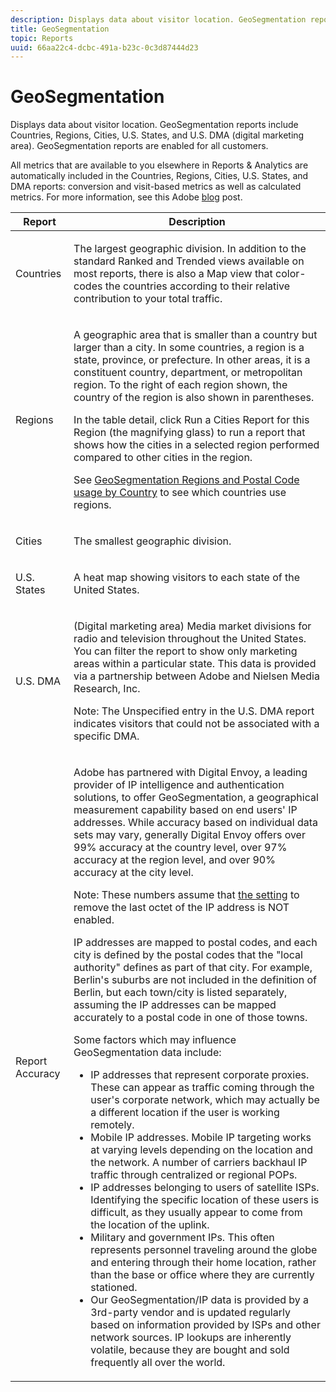 ```yaml
---
description: Displays data about visitor location. GeoSegmentation reports include Countries, Regions, Cities, U.S. States, and U.S. DMA (digital marketing area). GeoSegmentation reports are enabled for all customers.
title: GeoSegmentation
topic: Reports
uuid: 66aa22c4-dcbc-491a-b23c-0c3d87444d23
---
```


# GeoSegmentation

Displays data about visitor location. GeoSegmentation reports include Countries, Regions, Cities, U.S. States, and U.S. DMA (digital marketing area). GeoSegmentation reports are enabled for all customers.

All metrics that are available to you elsewhere in Reports & Analytics are automatically included in the Countries, Regions, Cities, U.S. States, and DMA reports: conversion and visit-based metrics as well as calculated metrics. For more information, see this Adobe [blog](https://theblog.adobe.com/introducing-new-metrics-in-geosegmentation-and-more/) post.

<table id="table_566CFFC82E1149D8BAFE6641627FCF1F"> 
 <thead> 
  <tr> 
   <th colname="col1" class="entry"> Report </th> 
   <th colname="col2" class="entry"> Description </th> 
  </tr> 
 </thead>
 <tbody> 
  <tr> 
   <td colname="col1"> Countries </td> 
   <td colname="col2"> <p> The largest geographic division. In addition to the standard Ranked and Trended views available on most reports, there is also a Map view that color-codes the countries according to their relative contribution to your total traffic. </p> </td> 
  </tr> 
  <tr> 
   <td colname="col1"> Regions </td> 
   <td colname="col2"> <p> A geographic area that is smaller than a country but larger than a city. In some countries, a region is a state, province, or prefecture. In other areas, it is a constituent country, department, or metropolitan region. To the right of each region shown, the country of the region is also shown in parentheses. </p> <p>In the table detail, click Run a Cities Report for this Region (the magnifying glass) to run a report that shows how the cities in a selected region performed compared to other cities in the region. </p> <p>See <a href="/help/components/c-variables/dimensionslist/reports-geosegmentation-reference.md"  > GeoSegmentation Regions and Postal Code usage by Country</a> to see which countries use regions. </p> </td> 
  </tr> 
  <tr> 
   <td colname="col1"> Cities </td> 
   <td colname="col2"> <p> The smallest geographic division. </p> </td> 
  </tr> 
  <tr> 
   <td colname="col1"> U.S. States </td> 
   <td colname="col2"> <p> A heat map showing visitors to each state of the United States. </p> </td> 
  </tr> 
  <tr> 
   <td colname="col1"> U.S. DMA </td> 
   <td colname="col2"> <p> (Digital marketing area) Media market divisions for radio and television throughout the United States. You can filter the report to show only marketing areas within a particular state. This data is provided via a partnership between Adobe and Nielsen Media Research, Inc. </p> <p>Note:  The Unspecified entry in the U.S. DMA report indicates visitors that could not be associated with a specific DMA. </p> </td> 
  </tr> 
  <tr> 
   <td colname="col1"> Report Accuracy </td> 
   <td colname="col2"> <p>Adobe has partnered with Digital Envoy, a leading provider of IP intelligence and authentication solutions, to offer GeoSegmentation, a geographical measurement capability based on end users' IP addresses. While accuracy based on individual data sets may vary, generally Digital Envoy offers over 99% accuracy at the country level, over 97% accuracy at the region level, and over 90% accuracy at the city level. </p> <p>Note: These numbers assume that <a href="/help/admin/admin/general-acct-settings-admin.md">the setting</a> to remove the last octet of the IP address is NOT enabled. </p> <p>IP addresses are mapped to postal codes, and each city is defined by the postal codes that the "local authority" defines as part of that city. For example, Berlin's suburbs are not included in the definition of Berlin, but each town/city is listed separately, assuming the IP addresses can be mapped accurately to a postal code in one of those towns. </p> <p>Some factors which may influence GeoSegmentation data include: </p> 
    <ul id="ul_1B05024AD5174232A8DB8145753FB09B"> 
     <li id="li_C3A21E7C1186490EB9A236634DB45E7F">IP addresses that represent corporate proxies. These can appear as traffic coming through the user's corporate network, which may actually be a different location if the user is working remotely. </li> 
     <li id="li_56FC36B3598C420F9246D4E8772822A7">Mobile IP addresses. Mobile IP targeting works at varying levels depending on the location and the network. A number of carriers backhaul IP traffic through centralized or regional POPs. </li> 
     <li id="li_C1EED854AE584489BCBC2A7AA20B8EF1">IP addresses belonging to users of satellite ISPs. Identifying the specific location of these users is difficult, as they usually appear to come from the location of the uplink. </li> 
     <li id="li_A735756F39554DF19E05D251CA614F02">Military and government IPs. This often represents personnel traveling around the globe and entering through their home location, rather than the base or office where they are currently stationed. </li> 
     <li id="li_ACFF1B8094684173B8325A44304CA32B">Our GeoSegmentation/IP data is provided by a 3rd-party vendor and is updated regularly based on information provided by ISPs and other network sources. IP lookups are inherently volatile, because they are bought and sold frequently all over the world. </li> 
    </ul> </td> 
  </tr> 
 </tbody> 
</table>

